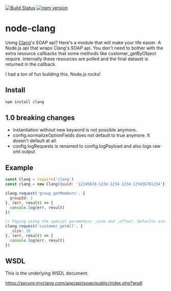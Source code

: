 [![Build Status](https://travis-ci.org/devotis/node-clang.svg)](https://travis-ci.org/devotis/node-clang)
[![npm version](https://badge.fury.io/js/clang.svg)](https://www.npmjs.org/package/clang)

node-clang
==========

Using <a href="http://www.createaclang.com/">Clang</a>'s SOAP api? Here's a module that will make your life easier. A Node.js api that wraps Clang's SOAP api. You don't need to bother with the extra resource callbacks that some methods like customer_getByObject require. Internally these resources are polled and the final dataset is returned in the callback.

I had a ton of fun building this. Node.js rocks!

## Install

```javascript
npm install clang
```

## 1.0 breaking changes
- instantiation without new keyword is not possible anymore.
- config.normalizeOptionFields does not default to true anymore. It doesn't default at all.
- config.logRequests is renamed to config.logPayload and also logs raw xml output

## Example

```javascript
const Clang = require('clang')
const clang = new Clang({uuid: '12345678-1234-1234-1234-123456781234'})

clang.request('group_getMembers', {
  groupId: 2
}, (err, result) => {
  console.log(err, result)
})

// Paging using the special parameters _size and _offset. Defaults are 50 and 0
clang.request('customer_getAll', {
  _size: 10
}, (err, result) => {
  console.log(err, result)
})
```

## WSDL
This is the underlying WSDL document.

https://secure.myclang.com/app/api/soap/public/index.php?wsdl

